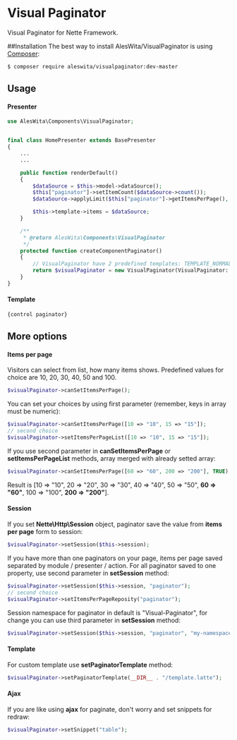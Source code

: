 # Visual Paginator
Visual Paginator for Nette Framework.

##Installation
The best way to install AlesWita/VisualPaginator is using [Composer](http://getcomposer.org/):
```sh
$ composer require aleswita/visualpaginator:dev-master
```

## Usage

#### Presenter
```php
use AlesWita\Components\VisualPaginator;


final class HomePresenter extends BasePresenter
{
	...
	...

	public function renderDefault()
	{
		$dataSource = $this->model->dataSource();
		$this["paginator"]->setItemCount($dataSource->count());
		$dataSource->applyLimit($this["paginator"]->getItemsPerPage(), $this["paginator"]->getOffset());

		$this->template->items = $dataSource;
	}

	/**
	 * @return AlesWita\Components\VisualPaginator
	 */
	protected function createComponentPaginator()
	{
		// VisualPaginator have 2 predefined templates: TEMPLATE_NORMAL and TEMPLATE_BOOTSTRAP_V3
		return $visualPaginator = new VisualPaginator(VisualPaginator::TEMPLATE_BOOTSTRAP_V3);
	}
}
```

#### Template
```html
{control paginator}
```


## More options

#### Items per page
Visitors can select from list, how many items shows. Predefined values for choice are 10, 20, 30, 40, 50 and 100.
```php
$visualPaginator->canSetItemsPerPage();
```
You can set your choices by using first parameter (remember, keys in array must be numeric):
```php
$visualPaginator->canSetItemsPerPage([10 => "10", 15 => "15"]);
// second choice
$visualPaginator->setItemsPerPageList([10 => "10", 15 => "15"]);
```
If you use second parameter in **canSetItemsPerPage** or **setItemsPerPageList** methods, array merged with already setted array:
```php
$visualPaginator->canSetItemsPerPage([60 => "60", 200 => "200"], TRUE);
```
Result is [10 => "10", 20 => "20", 30 => "30", 40 => "40", 50 => "50", **60 => "60"**, 100 => "100", **200 => "200"**].

#### Session
If you set **Nette\Http\Session** object, paginator save the value from **items per page** form to session:
```php
$visualPaginator->setSession($this->session);
```
If you have more than one paginators on your page, items per page saved separated by module / presenter / action. For all paginator saved to one property, use second parameter in **setSession** method:
```php
$visualPaginator->setSession($this->session, "paginator");
// second choice
$visualPaginator->setItemsPerPageReposity("paginator");
```
Session namespace for paginator in default is "Visual-Paginator", for change you can use third parameter in **setSession** method:
```php
$visualPaginator->setSession($this->session, "paginator", "my-namespace");
```

#### Template
For custom template use **setPaginatorTemplate** method:
```php
$visualPaginator->setPaginatorTemplate(__DIR__ . "/template.latte");
```

#### Ajax
If you are like using **ajax** for paginate, don't worry and set snippets for redraw:
```php
$visualPaginator->setSnippet("table");
```
